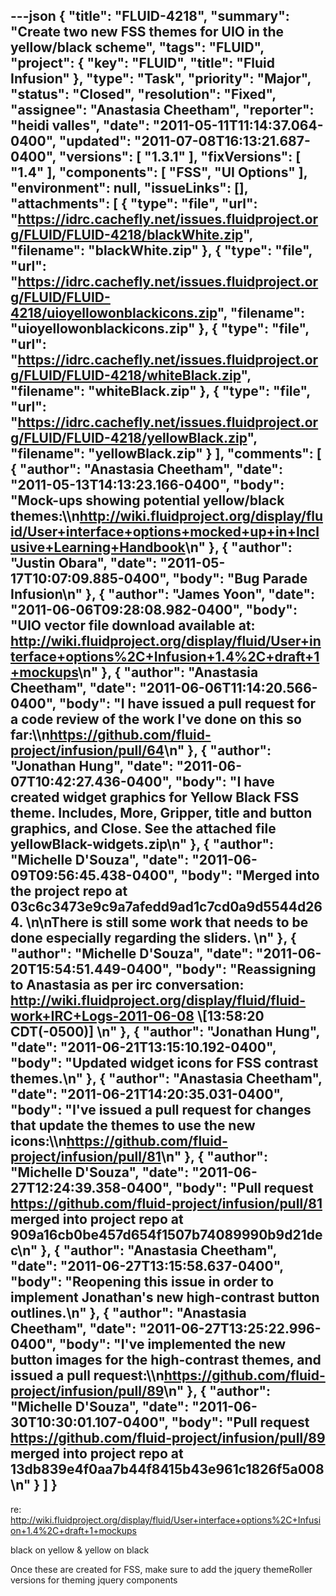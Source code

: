 ---json
{
  "title": "FLUID-4218",
  "summary": "Create two new FSS themes for UIO in the yellow/black scheme",
  "tags": "FLUID",
  "project": {
    "key": "FLUID",
    "title": "Fluid Infusion"
  },
  "type": "Task",
  "priority": "Major",
  "status": "Closed",
  "resolution": "Fixed",
  "assignee": "Anastasia Cheetham",
  "reporter": "heidi valles",
  "date": "2011-05-11T11:14:37.064-0400",
  "updated": "2011-07-08T16:13:21.687-0400",
  "versions": [
    "1.3.1"
  ],
  "fixVersions": [
    "1.4"
  ],
  "components": [
    "FSS",
    "UI Options"
  ],
  "environment": null,
  "issueLinks": [],
  "attachments": [
    {
      "type": "file",
      "url": "https://idrc.cachefly.net/issues.fluidproject.org/FLUID/FLUID-4218/blackWhite.zip",
      "filename": "blackWhite.zip"
    },
    {
      "type": "file",
      "url": "https://idrc.cachefly.net/issues.fluidproject.org/FLUID/FLUID-4218/uioyellowonblackicons.zip",
      "filename": "uioyellowonblackicons.zip"
    },
    {
      "type": "file",
      "url": "https://idrc.cachefly.net/issues.fluidproject.org/FLUID/FLUID-4218/whiteBlack.zip",
      "filename": "whiteBlack.zip"
    },
    {
      "type": "file",
      "url": "https://idrc.cachefly.net/issues.fluidproject.org/FLUID/FLUID-4218/yellowBlack.zip",
      "filename": "yellowBlack.zip"
    }
  ],
  "comments": [
    {
      "author": "Anastasia Cheetham",
      "date": "2011-05-13T14:13:23.166-0400",
      "body": "Mock-ups showing potential yellow/black themes:\\\n<http://wiki.fluidproject.org/display/fluid/User+interface+options+mocked+up+in+Inclusive+Learning+Handbook>\n"
    },
    {
      "author": "Justin Obara",
      "date": "2011-05-17T10:07:09.885-0400",
      "body": "Bug Parade Infusion\n"
    },
    {
      "author": "James Yoon",
      "date": "2011-06-06T09:28:08.982-0400",
      "body": "UIO vector file download available at: <http://wiki.fluidproject.org/display/fluid/User+interface+options%2C+Infusion+1.4%2C+draft+1+mockups>\n"
    },
    {
      "author": "Anastasia Cheetham",
      "date": "2011-06-06T11:14:20.566-0400",
      "body": "I have issued a pull request for a code review of the work I've done on this so far:\\\n<https://github.com/fluid-project/infusion/pull/64>\n"
    },
    {
      "author": "Jonathan Hung",
      "date": "2011-06-07T10:42:27.436-0400",
      "body": "I have created widget graphics for Yellow Black FSS theme. Includes, More, Gripper, title and button graphics, and Close. See the attached file yellowBlack-widgets.zip\n"
    },
    {
      "author": "Michelle D'Souza",
      "date": "2011-06-09T09:56:45.438-0400",
      "body": "Merged into the project repo at 03c6c3473e9c9a7afedd9ad1c7cd0a9d5544d264.&#x20;\n\nThere is still some work that needs to be done especially regarding the sliders.&#x20;\n"
    },
    {
      "author": "Michelle D'Souza",
      "date": "2011-06-20T15:54:51.449-0400",
      "body": "Reassigning to Anastasia as per irc conversation: <http://wiki.fluidproject.org/display/fluid/fluid-work+IRC+Logs-2011-06-08> \\[13:58:20 CDT(-0500)]&#x20;\n"
    },
    {
      "author": "Jonathan Hung",
      "date": "2011-06-21T13:15:10.192-0400",
      "body": "Updated widget icons for FSS contrast themes.\n"
    },
    {
      "author": "Anastasia Cheetham",
      "date": "2011-06-21T14:20:35.031-0400",
      "body": "I've issued a pull request for changes that update the themes to use the new icons:\\\n<https://github.com/fluid-project/infusion/pull/81>\n"
    },
    {
      "author": "Michelle D'Souza",
      "date": "2011-06-27T12:24:39.358-0400",
      "body": "Pull request <https://github.com/fluid-project/infusion/pull/81> merged into project repo at 909a16cb0be457d654f1507b74089990b9d21dec\n"
    },
    {
      "author": "Anastasia Cheetham",
      "date": "2011-06-27T13:15:58.637-0400",
      "body": "Reopening this issue in order to implement Jonathan's new high-contrast button outlines.\n"
    },
    {
      "author": "Anastasia Cheetham",
      "date": "2011-06-27T13:25:22.996-0400",
      "body": "I've implemented the new button images for the high-contrast themes, and issued a pull request:\\\n<https://github.com/fluid-project/infusion/pull/89>\n"
    },
    {
      "author": "Michelle D'Souza",
      "date": "2011-06-30T10:30:01.107-0400",
      "body": "Pull request <https://github.com/fluid-project/infusion/pull/89> merged into project repo at 13db839e4f0aa7b44f8415b43e961c1826f5a008\n"
    }
  ]
}
---
re: <http://wiki.fluidproject.org/display/fluid/User+interface+options%2C+Infusion+1.4%2C+draft+1+mockups>

black on yellow & yellow on black

Once these are created for FSS, make sure to add the jquery themeRoller versions for theming jquery components

        